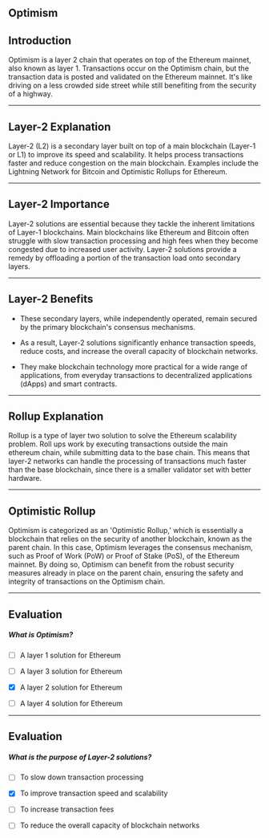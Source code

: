 ## Optimism


## Introduction

Optimism is a layer 2 chain that operates on top of the Ethereum mainnet, also known as layer 1. Transactions occur on the Optimism chain, but the transaction data is posted and validated on the Ethereum mainnet. It's like driving on a less crowded side street while still benefiting from the security of a highway.

    


---
## Layer-2 Explanation

Layer-2 (L2) is a secondary layer built on top of a main blockchain (Layer-1 or L1) to improve its speed and scalability. It helps process transactions faster and reduce congestion on the main blockchain. Examples include the Lightning Network for Bitcoin and Optimistic Rollups for Ethereum.

    


---
## Layer-2 Importance

Layer-2 solutions are essential because they tackle the inherent limitations of Layer-1 blockchains. Main blockchains like Ethereum and Bitcoin often struggle with slow transaction processing and high fees when they become congested due to increased user activity. Layer-2 solutions provide a remedy by offloading a portion of the transaction load onto secondary layers.

    


---
## Layer-2 Benefits

- These secondary layers, while independently operated, remain secured by the primary blockchain's consensus mechanisms. 

- As a result, Layer-2 solutions significantly enhance transaction speeds, reduce costs, and increase the overall capacity of blockchain networks. 

- They make blockchain technology more practical for a wide range of applications, from everyday transactions to decentralized applications (dApps) and smart contracts.

    


---
## Rollup Explanation

Rollup is a type of layer two solution to solve the Ethereum scalability problem. Roll ups work by executing transactions outside the main ethereum chain, while submitting data to the base chain. This means that layer-2 networks can handle the processing of transactions much faster than the base blockchain, since there is a smaller validator set with better hardware.

    


---
## Optimistic Rollup

Optimism is categorized as an 'Optimistic Rollup,' which is essentially a blockchain that relies on the security of another blockchain, known as the parent chain. In this case, Optimism leverages the consensus mechanism, such as Proof of Work (PoW) or Proof of Stake (PoS), of the Ethereum mainnet. By doing so, Optimism can benefit from the robust security measures already in place on the parent chain, ensuring the safety and integrity of transactions on the Optimism chain.

    


---
## Evaluation





##### What is Optimism?  
     
- [ ]  A layer 1 solution for Ethereum
- [ ]  A layer 3 solution for Ethereum
- [x]  A layer 2 solution for Ethereum
- [ ]  A layer 4 solution for Ethereum

    


---
## Evaluation





##### What is the purpose of Layer-2 solutions?  
     
- [ ]  To slow down transaction processing
- [x]  To improve transaction speed and scalability
- [ ]  To increase transaction fees
- [ ]  To reduce the overall capacity of blockchain networks

    
   
